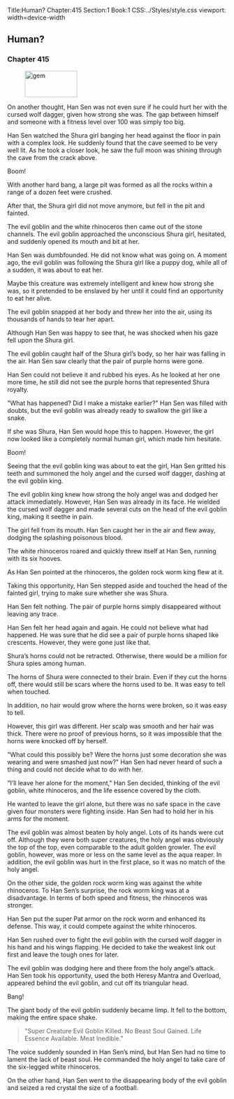 Title:Human? 
Chapter:415 
Section:1 
Book:1 
CSS:../Styles/style.css 
viewport: width=device-width
  
## Human?
### Chapter 415
  
<figure>
	<img src="../Images/gem.gif" alt="gem" id="gem" width="120" height="60" />
</figure>
  

  
On another thought, Han Sen was not even sure if he could hurt her with the cursed wolf dagger, given how strong she was. The gap between himself and someone with a fitness level over 100 was simply too big.

Han Sen watched the Shura girl banging her head against the floor in pain with a complex look. He suddenly found that the cave seemed to be very well lit. As he took a closer look, he saw the full moon was shining through the cave from the crack above.

Boom!

With another hard bang, a large pit was formed as all the rocks within a range of a dozen feet were crushed.

After that, the Shura girl did not move anymore, but fell in the pit and fainted.

The evil goblin and the white rhinoceros then came out of the stone channels. The evil goblin approached the unconscious Shura girl, hesitated, and suddenly opened its mouth and bit at her.

Han Sen was dumbfounded. He did not know what was going on. A moment ago, the evil goblin was following the Shura girl like a puppy dog, while all of a sudden, it was about to eat her.

Maybe this creature was extremely intelligent and knew how strong she was, so it pretended to be enslaved by her until it could find an opportunity to eat her alive.

The evil goblin snapped at her body and threw her into the air, using its thousands of hands to tear her apart.

Although Han Sen was happy to see that, he was shocked when his gaze fell upon the Shura girl.

The evil goblin caught half of the Shura girl’s body, so her hair was falling in the air. Han Sen saw clearly that the pair of purple horns were gone.

Han Sen could not believe it and rubbed his eyes. As he looked at her one more time, he still did not see the purple horns that represented Shura royalty.

"What has happened? Did I make a mistake earlier?" Han Sen was filled with doubts, but the evil goblin was already ready to swallow the girl like a snake.

If she was Shura, Han Sen would hope this to happen. However, the girl now looked like a completely normal human girl, which made him hesitate.

Boom!

Seeing that the evil goblin king was about to eat the girl, Han Sen gritted his teeth and summoned the holy angel and the cursed wolf dagger, dashing at the evil goblin king.

The evil goblin king knew how strong the holy angel was and dodged her attack immediately. However, Han Sen was already in its face. He wielded the cursed wolf dagger and made several cuts on the head of the evil goblin king, making it seethe in pain.

The girl fell from its mouth. Han Sen caught her in the air and flew away, dodging the splashing poisonous blood.

The white rhinoceros roared and quickly threw itself at Han Sen, running with its six hooves.

As Han Sen pointed at the rhinoceros, the golden rock worm king flew at it.

Taking this opportunity, Han Sen stepped aside and touched the head of the fainted girl, trying to make sure whether she was Shura.

Han Sen felt nothing. The pair of purple horns simply disappeared without leaving any trace.

Han Sen felt her head again and again. He could not believe what had happened. He was sure that he did see a pair of purple horns shaped like crescents. However, they were gone just like that.

Shura’s horns could not be retracted. Otherwise, there would be a million for Shura spies among human.

The horns of Shura were connected to their brain. Even if they cut the horns off, there would still be scars where the horns used to be. It was easy to tell when touched.

In addition, no hair would grow where the horns were broken, so it was easy to tell.

However, this girl was different. Her scalp was smooth and her hair was thick. There were no proof of previous horns, so it was impossible that the horns were knocked off by herself.

"What could this possibly be? Were the horns just some decoration she was wearing and were smashed just now?" Han Sen had never heard of such a thing and could not decide what to do with her.

"I’ll leave her alone for the moment," Han Sen decided, thinking of the evil goblin, white rhinoceros, and the life essence covered by the cloth.

He wanted to leave the girl alone, but there was no safe space in the cave given four monsters were fighting inside. Han Sen had to hold her in his arms for the moment.

The evil goblin was almost beaten by holy angel. Lots of its hands were cut off. Although they were both super creatures, the holy angel was obviously the top of the top, even comparable to the adult golden growler. The evil goblin, however, was more or less on the same level as the aqua reaper. In addition, the evil goblin was hurt in the first place, so it was no match of the holy angel.

On the other side, the golden rock worm king was against the white rhinoceros. To Han Sen’s surprise, the rock worm king was at a disadvantage. In terms of both speed and fitness, the rhinoceros was stronger.

Han Sen put the super Pat armor on the rock worm and enhanced its defense. This way, it could compete against the white rhinoceros.

Han Sen rushed over to fight the evil goblin with the cursed wolf dagger in his hand and his wings flapping. He decided to take the weakest link out first and leave the tough ones for later.

The evil goblin was dodging here and there from the holy angel’s attack. Han Sen took his opportunity, used the both Heresy Mantra and Overload, appeared behind the evil goblin, and cut off its triangular head.

Bang!

The giant body of the evil goblin suddenly became limp. It fell to the bottom, making the entire space shake.

> "Super Creature Evil Goblin Killed. No Beast Soul Gained. Life Essence Available. Meat Inedible."

The voice suddenly sounded in Han Sen’s mind, but Han Sen had no time to lament the lack of beast soul. He commanded the holy angel to take care of the six-legged white rhinoceros.

On the other hand, Han Sen went to the disappearing body of the evil goblin and seized a red crystal the size of a football.